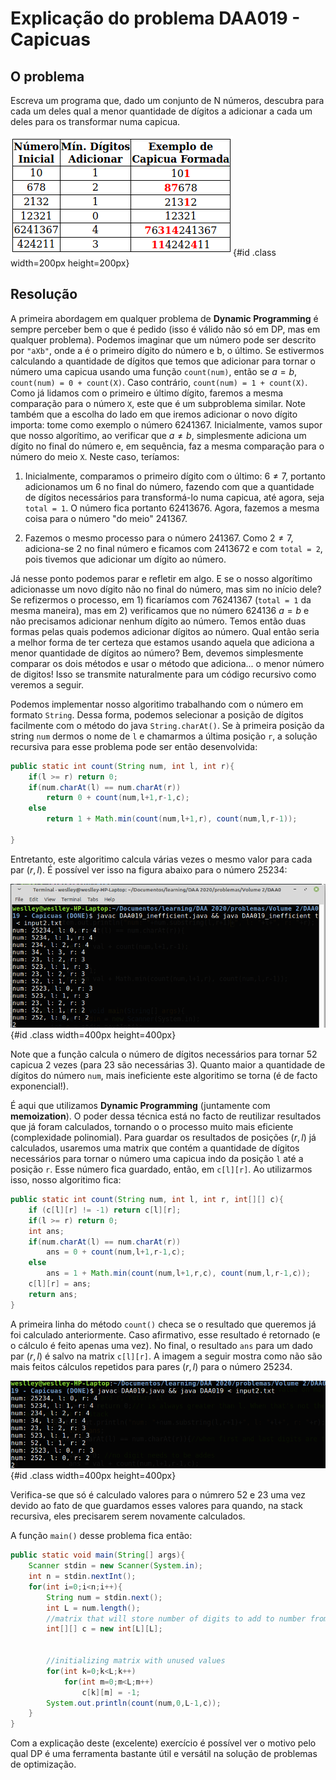 # Explicação do problema DAA019 - Capicuas

## O problema

Escreva um programa que, dado um conjunto de N números, descubra para cada um deles qual a menor quantidade de dígitos a adicionar a cada um deles para os transformar numa capicua.

![Exemplo de input e output](x.png){#id .class width=200px height=200px}

## Resolução

A primeira abordagem em qualquer problema de __Dynamic Programming__ é sempre perceber bem o que é pedido (isso é válido não só em DP, mas em qualquer problema). Podemos imaginar que um número pode ser descrito por `"aXb"`, onde a é o primeiro dígito do número e b, o último. Se estivermos calculando a quantidade de dígitos que temos que adicionar para tornar o número uma capicua usando uma função `count(num)`, então se $a = b$, `count(num) = 0 + count(X)`. Caso contrário, `count(num) = 1 + count(X)`.  Como já lidamos com o primeiro e último dígito, faremos a mesma comparação para o número `X`, este que é um subproblema similar. Note também que a escolha do lado em que iremos adicionar o novo dígito importa: tome como exemplo o número $6241367$. Inicialmente, vamos supor que nosso algorítimo, ao verificar que $a \neq b$, simplesmente adiciona um dígito no final do número e, em sequência, faz a mesma comparação para o número do meio `X`. Neste caso, teríamos: 

1) Inicialmente, comparamos o primeiro dígito com o último: $6 \neq 7$, portanto adicionamos um 6 no final do número, fazendo com que a quantidade de dígitos necessários para transformá-lo numa capicua, até agora, seja `total = 1`. O número fica portanto $62413676$. Agora, fazemos a mesma coisa para o número "do meio" 241367.

2) Fazemos o mesmo processo para o número 241367. Como $2 \neq 7$, adiciona-se $2$ no final número e ficamos com $2413672$ e com `total = 2`, pois tivemos que adicionar um dígito ao número.

Já nesse ponto podemos parar e refletir em algo. E se o nosso algorítimo adicionasse um novo dígito não no final do número, mas sim no início dele? Se refizermos o processo, em 1) ficaríamos com $76241367$ (`total = 1` da mesma maneira), mas em 2) verificamos que no número 624136 $a = b$ e não precisamos adicionar nenhum dígito ao número. Temos então duas formas pelas quais podemos adicionar dígitos ao número. Qual então seria a melhor forma de ter certeza que estamos usando aquela que adiciona a menor quantidade de dígitos ao número? Bem, devemos simplesmente comparar os dois métodos e usar o método que adiciona... o menor número de digitos! Isso se transmite naturalmente para um código recursivo como veremos a seguir.

Podemos implementar nosso algoritimo trabalhando com o número em formato `String`. Dessa forma, podemos selecionar a posição de dígitos facilmente com o método do java `String.charAt()`. Se à primeira posição da string `num` dermos o nome de `l` e chamarmos a última posição `r`, a solução recursiva para esse problema pode ser então desenvolvida:

```java
public static int count(String num, int l, int r){
	if(l >= r) return 0; 
	if(num.charAt(l) == num.charAt(r)) 
        return 0 + count(num,l+1,r-1,c);
	else
	    return 1 + Math.min(count(num,l+1,r), count(num,l,r-1)); 
	
}
```

Entretanto, este algoritimo calcula várias vezes o mesmo valor para cada par $(r,l)$. É possível ver isso na figura abaixo para o número 25234:

![Chamadas recursivas requerem que os mesmos valores sejam calculados várias vezes.](example-recursive.png){#id .class width=400px height=400px}

Note que a função calcula o número de dígitos necessários para tornar $52$ capicua 2 vezes (para $23$ são necessárias 3). Quanto maior a quantidade de dígitos do número `num`, mais ineficiente este algoritimo se torna (é de facto exponencial!). 

É aqui que utilizamos __Dynamic Programming__ (juntamente com **memoization**). O poder dessa técnica está no facto de reutilizar resultados que já foram calculados, tornando o o processo muito mais eficiente (complexidade polinomial). Para guardar os resultados de posições $(r, l)$ já calculados, usaremos uma matrix que contém a quantidade de dígitos necessários para tornar o número uma capicua indo da posição `l` até a posição `r`. Esse número fica guardado, então, em `c[l][r]`. Ao utilizarmos isso, nosso algoritimo fica:

```java
public static int count(String num, int l, int r, int[][] c){
	if (c[l][r] != -1) return c[l][r]; 
	if(l >= r) return 0;
	int ans;
	if(num.charAt(l) == num.charAt(r))
	    ans = 0 + count(num,l+1,r-1,c);
	else
	    ans = 1 + Math.min(count(num,l+1,r,c), count(num,l,r-1,c));
	c[l][r] = ans;
	return ans;
}
```
A primeira linha do método `count()` checa se o resultado que queremos já foi calculado anteriormente. Caso afirmativo, esse resultado é retornado (e o cálculo é feito apenas uma vez). No final, o resultado `ans` para um dado par $(r, l)$ é salvo na matrix `c[l][r]`. A imagem a seguir mostra como não são mais feitos cálculos repetidos para pares $(r, l)$ para o número 25234.

![Chamadas recursivas de count() usando DP.](example-recursive-DP.png){#id .class width=400px height=400px}

Verifica-se que só é calculado valores para o númrero 52 e 23 uma vez devido ao fato de que guardamos esses valores para quando, na stack recursiva, eles precisarem serem novamente calculados.

A função `main()` desse problema fica então:

```java
public static void main(String[] args){
	Scanner stdin = new Scanner(System.in);
	int n = stdin.nextInt();
	for(int i=0;i<n;i++){
	    String num = stdin.next();
	    int L = num.length();
	    //matrix that will store number of digits to add to number from position l to r
	    int[][] c = new int[L][L];
	    

        //initializing matrix with unused values
	    for(int k=0;k<L;k++)
		    for(int m=0;m<L;m++)
		        c[k][m] = -1;
	    System.out.println(count(num,0,L-1,c));
	}
}
``` 

Com a explicação deste (excelente) exercício é possível ver o motivo pelo qual DP é uma ferramenta bastante útil e versátil na solução de problemas de optimização.

